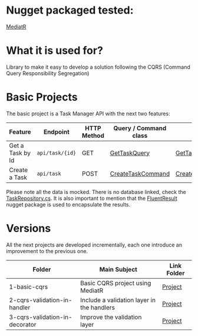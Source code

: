 # Nugget packaged tested:

[MediatR](https://github.com/jbogard/MediatR/wiki)

# What it is used for?

Library to make it easy to develop a solution following the CQRS (Command Query Responsibility Segregation)

# Basic Projects

The basic project is a Task Manager API with the next two features:

| Feature          | Endpoint        | HTTP Method | Query / Command class                                                                                                | Handler                                                                                                                            |
| ---------------- | --------------- | ----------- | -------------------------------------------------------------------------------------------------------------------- | ---------------------------------------------------------------------------------------------------------------------------------- |
| Get a Task by Id | `api/task/{id}` | GET         | [GetTaskQuery](./1-basic-cqrs/TaskManager/TaskManager.Domain/Operations/GetTaskQuery/GetTaskQuery.cs)                | [GetTaskQueryHandler](./1-basic-cqrs/TaskManager/TaskManager.Domain/Operations/GetTaskQuery/GetTaskQueryHandler.cs)                |
| Create a Task    | `api/task`      | POST        | [CreateTaskCommand](./1-basic-cqrs/TaskManager/TaskManager.Domain/Operations/CreateTaskCommand/CreateTaskCommand.cs) | [CreateTaskCommandHandler](./1-basic-cqrs/TaskManager/TaskManager.Domain/Operations/CreateTaskCommand/CreateTaskCommandHandler.cs) |

Please note all the data is mocked. There is no database linked, check the [TaskRepository.cs](./1-basic-cqrs/TaskManager/TaskManager.Repository/TaskRepository.cs). It is also important to mention that the [FluentResult](https://github.com/altmann/FluentResults) nugget package is used to encapsulate the results.

# Versions

All the next projects are developed incrementally, each one introduce an improvement to the previous one. 

| Folder                         | Main Subject                               | Link Folder                                           |
| ------------------------------ | ------------------------------------------ | ----------------------------------------------------- |
| 1-basic-cqrs                   | Basic CQRS project using MediatR           | [Project](./1-basic-cqrs/readme.md)                   |
| 2-cqrs-validation-in-handler   | Include a validation layer in the handlers | [Project](./2-cqrs-validation-in-handler/readme.md)   |
| 3-cqrs-validation-in-decorator | Improve the validation layer               | [Project](./3-cqrs-validation-in-decorator/readme.md) |

<!-- # 4-cqrs-mapping-dto-in-controller  -->

<!-- # 5-cqrs-mapping-in-decorator       -->